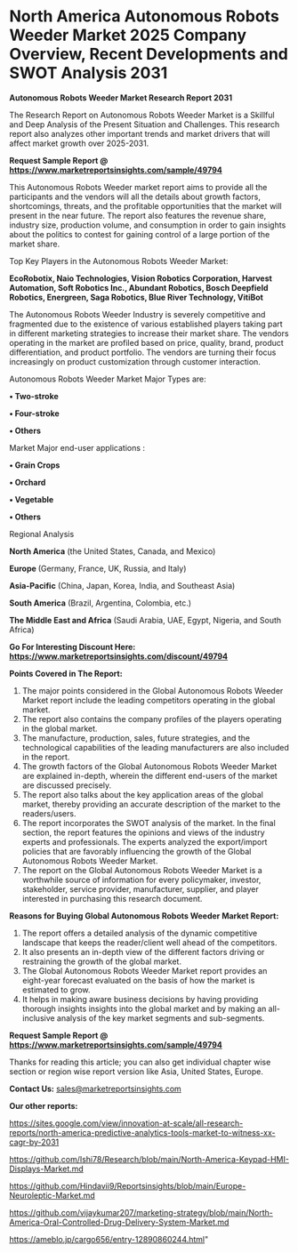# North America Autonomous Robots Weeder Market 2025 Company Overview, Recent Developments and SWOT Analysis 2031

<strong>Autonomous Robots Weeder Market Research Report 2031</strong>

The Research Report on Autonomous Robots Weeder Market is a Skillful and Deep Analysis of the Present Situation and Challenges. This research report also analyzes other important trends and market drivers that will affect market growth over 2025-2031.

<strong>Request Sample Report @ <a href=https://www.marketreportsinsights.com/sample/49794>https://www.marketreportsinsights.com/sample/49794</a></strong>

This Autonomous Robots Weeder market report aims to provide all the participants and the vendors will all the details about growth factors, shortcomings, threats, and the profitable opportunities that the market will present in the near future. The report also features the revenue share, industry size, production volume, and consumption in order to gain insights about the politics to contest for gaining control of a large portion of the market share.

Top Key Players in the Autonomous Robots Weeder Market:

<strong>EcoRobotix, Naio Technologies, Vision Robotics Corporation, Harvest Automation, Soft Robotics Inc., Abundant Robotics, Bosch Deepfield Robotics, Energreen, Saga Robotics, Blue River Technology, VitiBot</strong>

The Autonomous Robots Weeder Industry is severely competitive and fragmented due to the existence of various established players taking part in different marketing strategies to increase their market share. The vendors operating in the market are profiled based on price, quality, brand, product differentiation, and product portfolio. The vendors are turning their focus increasingly on product customization through customer interaction.

Autonomous Robots Weeder Market Major Types are:

<strong>•  Two-stroke

•  Four-stroke

•  Others</strong>

Market Major end-user applications :

<strong>•  Grain Crops

•  Orchard

•  Vegetable

•  Others</strong>

Regional Analysis

</u><strong><b>North America</b></strong> (the United States, Canada, and Mexico)

<strong><b>Europe </b></strong>(Germany, France, UK, Russia, and Italy)

<strong><b>Asia-Pacific</b></strong> (China, Japan, Korea, India, and Southeast Asia)

<strong><b>South America</b></strong> (Brazil, Argentina, Colombia, etc.)

<strong><b>The Middle East and Africa</b></strong> (Saudi Arabia, UAE, Egypt, Nigeria, and South Africa)

<strong>Go For Interesting Discount Here: <a href=https://www.marketreportsinsights.com/discount/49794>https://www.marketreportsinsights.com/discount/49794</a></strong>

<strong>Points Covered in The Report:</strong>
<ol>
  <li>The major points considered in the Global Autonomous Robots Weeder Market report include the leading competitors operating in the global market.</li>
  <li>The report also contains the company profiles of the players operating in the global market.</li>
  <li>The manufacture, production, sales, future strategies, and the technological capabilities of the leading manufacturers are also included in the report.</li>
  <li>The growth factors of the Global Autonomous Robots Weeder Market are explained in-depth, wherein the different end-users of the market are discussed precisely.</li>
  <li>The report also talks about the key application areas of the global market, thereby providing an accurate description of the market to the readers/users.</li>
  <li>The report incorporates the SWOT analysis of the market. In the final section, the report features the opinions and views of the industry experts and professionals. The experts analyzed the export/import policies that are favorably influencing the growth of the Global Autonomous Robots Weeder Market.</li>
  <li>The report on the Global Autonomous Robots Weeder Market is a worthwhile source of information for every policymaker, investor, stakeholder, service provider, manufacturer, supplier, and player interested in purchasing this research document.</li>
</ol>
<strong>Reasons for Buying Global Autonomous Robots Weeder Market Report:</strong>

<ol>
  <li>The report offers a detailed analysis of the dynamic competitive landscape that keeps the reader/client well ahead of the competitors.</li>
  <li>It also presents an in-depth view of the different factors driving or restraining the growth of the global market.</li>
  <li>The Global Autonomous Robots Weeder Market report provides an eight-year forecast evaluated on the basis of how the market is estimated to grow.</li>
  <li>It helps in making aware business decisions by having providing thorough insights insights into the global market and by making an all-inclusive analysis of the key market segments and sub-segments.</li>
</ol>
<strong>Request Sample Report @ <a href=https://www.marketreportsinsights.com/sample/49794>https://www.marketreportsinsights.com/sample/49794</a></strong>


Thanks for reading this article; you can also get individual chapter wise section or region wise report version like Asia, United States, Europe.

<strong>Contact Us:</strong>
sales@marketreportsinsights.com

<strong>Our other reports:</strong>

<a href=https://sites.google.com/view/innovation-at-scale/all-research-reports/north-america-predictive-analytics-tools-market-to-witness-xx-cagr-by-2031>https://sites.google.com/view/innovation-at-scale/all-research-reports/north-america-predictive-analytics-tools-market-to-witness-xx-cagr-by-2031</a>

<a href=https://github.com/Ishi78/Research/blob/main/North-America-Keypad-HMI-Displays-Market.md>https://github.com/Ishi78/Research/blob/main/North-America-Keypad-HMI-Displays-Market.md</a>

<a href=https://github.com/Hindavii9/Reportsinsights/blob/main/Europe-Neuroleptic-Market.md>https://github.com/Hindavii9/Reportsinsights/blob/main/Europe-Neuroleptic-Market.md</a>

<a href=https://github.com/vijaykumar207/marketing-strategy/blob/main/North-America-Oral-Controlled-Drug-Delivery-System-Market.md>https://github.com/vijaykumar207/marketing-strategy/blob/main/North-America-Oral-Controlled-Drug-Delivery-System-Market.md</a>

<a href=https://ameblo.jp/cargo656/entry-12890860244.html>https://ameblo.jp/cargo656/entry-12890860244.html</a>"
